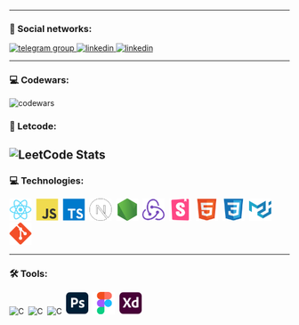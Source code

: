 <!-- # Hello, my name is Evhen!-->

---

### 🤝 Social networks:

  <div id="badges">
    <a href="https://t.me/e_nagorniak" target="_blank">
      <img src="https://cdn-icons-png.flaticon.com/512/2111/2111646.png" width="40" height="40" alt="telegram group" />
    </a>
    <a href="https://www.linkedin.com/in/e-nagornyak" target="_blank">
      <img src="https://cdn-icons-png.flaticon.com/512/2504/2504799.png" width="40" height="40" alt="linkedin" />
    </a>
   <a href="https://instagram.com/e.nagorniak?igshid=YmMyMTA2M2Y=" target="_blank">
      <img src="https://cdn-icons-png.flaticon.com/128/2111/2111463.png" width="40" height="40" alt="linkedin" />
    </a>
<!--    <a href="https://e-nagornyak.github.io/my-portfolio/" target="_blank">
      <img src="https://cdn-icons-png.flaticon.com/512/351/351456.png" width="40" height="40" alt="linkedin" />
    </a> -->


  </div>

---

### 💻 Codewars:

![codewars](https://www.codewars.com/users/e_nagornyak/badges/large)


### 🔑 Letcode:

![LeetCode Stats](https://leetcard.jacoblin.cool/e-nagornyak?theme=nord&font=Bentham)
---

### 💻 Technologies:

<div>
 <img src="https://github.com/devicons/devicon/blob/master/icons/react/react-original.svg" title="reactjs" alt="reactjs" width="40" height="40"/>&nbsp
 <img src="https://github.com/devicons/devicon/blob/master/icons/javascript/javascript-original.svg" title="javascript" alt="javascript" width="40" height="40"/>&nbsp
 <img src="https://github.com/devicons/devicon/blob/master/icons/typescript/typescript-original.svg" title="reactjs" alt="reactjs" width="40" height="40"/>&nbsp
 <img src="https://github.com/devicons/devicon/blob/master/icons/nextjs/nextjs-line.svg" title="next.js" alt="next.js" width="40" height="40"/>&nbsp
 <img src="https://github.com/devicons/devicon/blob/master/icons/nodejs/nodejs-original.svg" title="nodejs" alt="nodejs" width="40" height="40"/>&nbsp
 <img src="https://github.com/devicons/devicon/blob/master/icons/redux/redux-original.svg" title="nodejs" alt="nodejs" width="40" height="40"/>&nbsp
 <img src="https://github.com/devicons/devicon/blob/master/icons/storybook/storybook-original.svg " title="nodejs" alt="nodejs" width="40" height="40"/>&nbsp
 <img src="https://github.com/devicons/devicon/blob/master/icons/html5/html5-original.svg" title="html5" alt="html5" width="40" height="40"/>&nbsp
 <img src="https://github.com/devicons/devicon/blob/master/icons/css3/css3-original.svg" title="css" alt="css" width="40" height="40"/>&nbsp
 <img src="https://github.com/devicons/devicon/blob/master/icons/materialui/materialui-original.svg" title="css" alt="css" width="40" height="40"/>&nbsp
 <img src="https://github.com/devicons/devicon/blob/master/icons/git/git-original.svg" title="git" alt="git" width="40" height="40"/>&nbsp

</div>

---

### 🛠 Tools:

<div>
  <img src="https://upload.wikimedia.org/wikipedia/commons/thumb/f/f1/Vitejs-logo.svg/410px-Vitejs-logo.svg.png?20220412224743" title="C" alt="C" width="40" height="40"/>&nbsp;
  <img src="https://cdn-icons-png.flaticon.com/512/5969/5969059.png" title="C" alt="C" width="40" height="40"/>&nbsp;
  <img src="https://uxwing.com/wp-content/themes/uxwing/download/brands-and-social-media/postman-icon.png" title="C" alt="C" width="40" height="40"/>&nbsp;
  <img src="https://github.com/devicons/devicon/blob/master/icons/photoshop/photoshop-plain.svg" title="photoshop" alt="photoshop" width="40" height="40"/>&nbsp;
  <img src="https://github.com/devicons/devicon/blob/master/icons/figma/figma-original.svg" title="figma" alt="figma" width="40" height="40"/>&nbsp;
  <img src="https://github.com/devicons/devicon/blob/master/icons/xd/xd-plain.svg" title="figma" alt="figma" width="40" height="40"/>&nbsp; 
</div>
